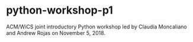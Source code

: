 # python-workshop-p1
ACM/WiCS joint introductory Python workshop led by Claudia Moncaliano and Andrew Rojas on November 5, 2018.
